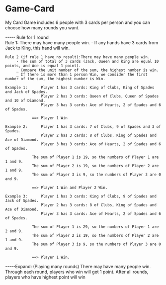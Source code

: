 # Game-Card
My Card Game includes 6 people with 3 cards per person and you can choose how many rounds you want.

----- Rule for 1 round    
    Rule 1: There may have many people win.
         - If any hands have 3 cards from Jack to King, this hand will win.
    
    Rule 2 (if rule 1 have no result):There may have many people win.
         - The sum of total of 3 cards (Jack, Queen and King are equal 10 points, and Ace is equal 1 point).
         _ Compare the unit number of the sum, the highest number is win.
         _ If there is more than 1 person Win, we consider the first number of the sum, the highest number is Win.
    
    Example 1:      Player 1 has 3 cards: King of Clubs, King of Spades and Jack of Spades.
                    Player 2 has 3 cards: Queen of Clubs, Queen of Spades and 10 of Diamond.
                    Player 3 has 3 cards: Ace of Hearts, 2 of Spades and 6 of Spades. 
                
                ==> Player 1 Win
    
    Example 2:      Player 1 has 3 cards: 7 of Clubs, 9 of Spades and 3 of Spades.
                    Player 2 has 3 cards: 8 of Clubs, King of Spades and Ace of Diamond.
                    Player 3 has 3 cards: Ace of Hearts, 2 of Spades and 6 of Spades.
                 
                The sum of Player 1 is 19, so the numbers of Player 1 are 1 and 9.
                The sum of Player 2 is 19, so the numbers of Player 2 are 1 and 9.
                The sum of Player 3 is 9, so the numbers of Player 3 are 0 and 9.
                
                ==> Player 1 Win and Player 2 Win.
    
    Example 3:      Player 1 has 3 cards: King of Clubs, 9 of Spades and Jack of Spades.
                    Player 2 has 3 cards: 8 of Clubs, King of Spades and Ace of Diamond.
                    Player 3 has 3 cards: Ace of Hearts, 2 of Spades and 6 of Spades.
                 
                The sum of Player 1 is 29, so the numbers of Player 1 are 2 and 9.
                The sum of Player 2 is 19, so the numbers of Player 2 are 1 and 9.
                The sum of Player 3 is 9, so the numbers of Player 3 are 0 and 9.
                
                ==> Player 1 Win. 
                
-----Expand: (Playing many rounds) There may have many people win.
Through each round, players who win will get 1 point. After all rounds, players who have highest point will win
